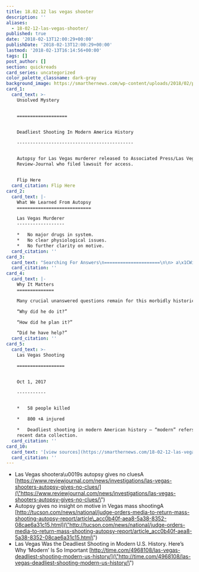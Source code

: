 ```yaml
---
title: 18.02.12 las vegas shooter
description: ''
aliases:
  - 18-02-12-las-vegas-shooter/
published: true
date: '2018-02-13T12:00:29+00:00'
publishDate: '2018-02-13T12:00:29+00:00'
lastmod: '2018-02-13T16:14:56+00:00'
tags: []
post_author: []
section: quickreads
card_series: uncategorized
color_palette_classname: dark-gray
background_image: https://smarthernews.com/wp-content/uploads/2018/02/paul-187723-360x360.jpg
card_1:
  card_text: >-
    Unsolved Mystery  


    ===================


    Deadliest Shooting In Modern America History

    --------------------------------------------


    Autopsy for Las Vegas murderer released to Associated Press/Las Vegas
    Review-Journal who filed lawsuit for access.


    Flip Here
  card_citation: Flip Here
card_2:
  card_text: |-
    What We Learned From Autopsy
    ============================

    Las Vegas Murderer
    ------------------

    *   No major drugs in system.
    *   No clear physiological issues.
    *   No further clarity on motive.
  card_citation: ''
card_3:
  card_text: "Searching For Answers\n=====================\n\n> a\x1CWith a good deal of screening, I didna\x19t see anything.a\x1D\n> \n> Dr. Hannes Vogel, Dir. of Neuropathology Stanford University to NYT about examining shooter's brain."
  card_citation: ''
card_4:
  card_text: |-
    Why It Matters
    ==============

    Many crucial unanswered questions remain for this morbidly historic crime:

    “Why did he do it?”

    “How did he plan it?”

    “Did he have help?”
  card_citation: ''
card_5:
  card_text: >-
    Las Vegas Shooting

    ==================


    Oct 1, 2017

    -----------


    *   58 people killed

    *   800 +A injured

    *   Deadliest shooting in modern American history – “modern” refers to
    recent data collection.
  card_citation: ''
card_10:
  card_text: '[view sources](https://smarthernews.com/18-02-12-las-vegas-shooter/)'
  card_citation: ''
---
```

*   Las Vegas shootera\\u0019s autopsy gives no cluesA [https://www.reviewjournal.com/news/investigations/las-vegas-shooters-autopsy-gives-no-clues/](\"https://www.reviewjournal.com/news/investigations/las-vegas-shooters-autopsy-gives-no-clues/\")
*   Autopsy gives no insight on motive in Vegas mass shootingA [http://tucson.com/news/national/judge-orders-media-to-return-mass-shooting-autopsy-report/article\_acc0b40f-aea8-5a38-8352-08cae6a31c15.html](\"http://tucson.com/news/national/judge-orders-media-to-return-mass-shooting-autopsy-report/article_acc0b40f-aea8-5a38-8352-08cae6a31c15.html\")
*   Las Vegas Was the Deadliest Shooting in Modern U.S. History. Here’s Why ‘Modern’ Is So Important [http://time.com/4968108/las-vegas-deadliest-shooting-modern-us-history/](\"http://time.com/4968108/las-vegas-deadliest-shooting-modern-us-history/\")